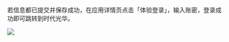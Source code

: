 <IntegrationDetailCard title="体验登录">

若信息都已提交并保存成功，在应用详情页点击「体验登录」，输入账密，登录成功即可跳转到时代光华。

<img src="~@imagesZhCn/integration/times-bright-cresuccess/3-1.png" class="md-img-padding" />

</IntegrationDetailCard>
